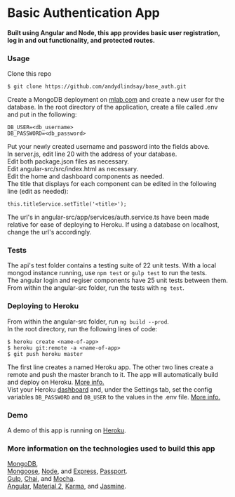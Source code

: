 # Basic Authentication App
#### Built using Angular and Node, this app provides basic user registration, log in and out functionality, and protected routes.

### Usage
Clone this repo
```
$ git clone https://github.com/andydlindsay/base_auth.git
```
Create a MongoDB deployment on [mlab.com](https://mlab.com) and create a new user for the database. In the root directory of the application, create a file called .env and put in the following:
```
DB_USER=<db_username>
DB_PASSWORD=<db_password>
```
Put your newly created username and password into the fields above.  
In server.js, edit line 20 with the address of your database.  
Edit both package.json files as necessary.  
Edit angular-src/src/index.html as necessary.  
Edit the home and dashboard components as needed.  
The title that displays for each component can be edited in the following line (edit as needed):
```
this.titleService.setTitle('<title>');
```
The url's in angular-src/app/services/auth.service.ts have been made relative for ease of deploying to Heroku. If using a database on localhost, change the url's accordingly.

### Tests
The api's test folder contains a testing suite of 22 unit tests. With a local mongod instance running, use ``` npm test ``` or ```gulp test``` to run the tests.  
The angular login and regiser components have 25 unit tests between them. From within the angular-src folder, run the tests with ``` ng test ```.

### Deploying to Heroku
From within the angular-src folder, run ``` ng build --prod ```.  
In the root directory, run the following lines of code:
```
$ heroku create <name-of-app>
$ heroku git:remote -a <name-of-app>
$ git push heroku master
```
The first line creates a named Heroku app. The other two lines create a remote and push the master branch to it. The app will automatically build and deploy on Heroku. [More info.](https://devcenter.heroku.com/articles/git#deploying-code)  
Vist your Heroku [dashboard](https://dashboard.heroku.com/apps) and, under the Settings tab, set the config variables ```DB_PASSWORD``` and ```DB_USER``` to the values in the .env file. [More info.](https://devcenter.heroku.com/articles/config-vars)

### Demo
A demo of this app is running on [Heroku](http://andydlindsay-baseauth.herokuapp.com).

### More information on the technologies used to build this app
[MongoDB](https://docs.mongodb.com/manual/),  
[Mongoose](http://mongoosejs.com/docs/guide.html), 
[Node](https://nodejs.org/en/docs/), and 
[Express](https://expressjs.com/en/guide/routing.html), 
[Passport](http://passportjs.org).  
[Gulp](https://github.com/gulpjs/gulp/blob/master/docs/API.md), 
[Chai](http://chaijs.com/guide/), and 
[Mocha](https://mochajs.org).  
[Angular](https://angular.io/docs/ts/latest/), 
[Material 2](https://material.angular.io/guide/getting-started), 
[Karma](https://karma-runner.github.io/1.0/index.html), and 
[Jasmine](https://jasmine.github.io/2.4/introduction.html).